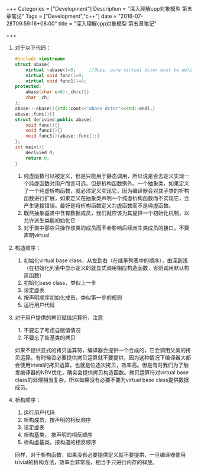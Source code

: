 +++
Categories = ["Development"]
Description = "深入理解cpp对象模型 第五章笔记"
Tags = ["Development","c++"]
date = "2016-07-28T09:59:16+08:00"
title = "深入理解cpp对象模型 第五章笔记"

+++

1. 对于以下代码：

    ```cpp
    #include <iostream>
    struct abase{
        virtual ~abase()=0;     //Oops, pure virtual dctor must be defined, or there would be a link error
        virtual void func()=0;
        virtual void func1()=0;
    protected:
        abase(char c=0):_ch(c){}
        char _ch;
    };
    abase::~abase(){std::cout<<"abase dctor"<<std::endl;}
    abase::func(){}
    struct derivied:public abase{
        void func(){}
        void func1(){}
        void func3(){abase::func();}
    };
    int main(){
        derivied d;
        return 0;
    }
    ```
    1. 纯虚函数可以被定义，但是只能用于静态调用，所以说是否去定义实现一个纯虚函数对用户而言可选。但是析构函数例外。一个抽象类，如果定义了一个纯虚析构函数，就必须定义实现它，因为编译器会对其子类的析构函数进行扩展，如果定义在抽象类声明一个纯虚析构函数而不实现它，会产生链接错误。最好是将析构函数定义为虚函数而不是纯虚函数。
    1. 既然抽象基类中含有数据成员，我们就应该为其提供一个初始化机制，以允许派生类能初始化它
    1. 对于类中那些只操作该类的成员而不会影响后续派生类成员的接口，不要声明virtual
1. 构造顺序：
    1. 初始化virtual base class，从左到右（在继承列表中的顺序），由深到浅（在初始化列表中显示定义的就显式调用相应构造函数，否则调用默认构造函数）
    1. 初始化base class，类似上一步
    1. 设定虚表
    1. 按声明顺序初始化成员，类似第一步的规则
    1. 运行用户代码
1. 对于用户提供的拷贝赋值运算符，注意
    1. 不要忘了考虑自赋值情况
    1. 不要忘了处基类的拷贝

    如果不提供显式的拷贝运算符，编译器会提供一个合成的，它会调用父类的拷贝运算。有时候没必要提供拷贝运算就不要提供，因为这种情况下编译器大都会使用trivial的拷贝运算，也就是位逐次拷贝，效率高。但是有时我们为了触发编译器的NRV优化，确实会提供拷贝构造函数。拷贝运算符对virtual base class的处理相当复杂，所以如果没有必要不要为virtual base class提供数据成员。
1. 析构顺序：
    1. 运行用户代码
    1. 析构成员，按声明的相反顺序
    1. 设定虚表
    1. 析构基类， 按声明的相反顺序
    1. 析构虚基类，按构造的相反顺序

    同样，对于析构函数，如果没有必要提供定义就不要提供，一旦编译器使用trivial的析构方法，效率会非常高，相当于只进行内存的释放。
